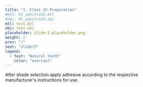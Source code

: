 ```yaml
---
title: "1. Class IV Preparation"
#mtl: 01_spectra3d.mtl
#obj: 01_spectra3d.obj
mtl: test.mtl
obj: test.obj
placeholder: slide-1-placeholder.png
weight: 2
prev: "/"
next: "slide/3"
legend:
  - text: "Natural tooth"
    color: "overcast"
---
```


After shade selection apply adhesive according to the respective manufacturer's
instructions for use.
<!--more-->
